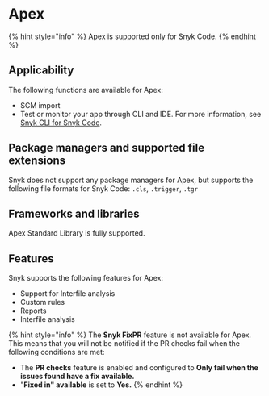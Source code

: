 # Apex

{% hint style="info" %}
Apex is supported only for Snyk Code.
{% endhint %}

## Applicability

The following functions are available for Apex:

* SCM import
* Test or monitor your app through CLI and IDE. For more information, see [Snyk CLI for Snyk Code](../snyk-cli/scan-and-maintain-projects-using-the-cli/snyk-cli-for-snyk-code/).

## Package managers and supported file extensions

Snyk does not support any package managers for Apex, but supports the following file formats for Snyk Code: `.cls`, `.trigger`, `.tgr`

## Frameworks and libraries

Apex Standard Library is fully supported.

## Features

Snyk supports the following features for Apex:

* Support for Interfile analysis
* Custom rules
* Reports
* Interfile analysis

{% hint style="info" %}
The **Snyk FixPR** feature is not available for Apex. This means that you will not be notified if the PR checks fail when the following conditions are met:&#x20;

* The **PR checks** feature is enabled and configured to **Only fail when the issues found have a fix available.**
* "**Fixed in" available** is set to **Yes.**
{% endhint %}
